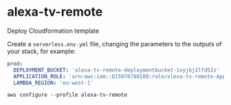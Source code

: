 # alexa-tv-remote


Deploy Cloudformation template

Create a `serverless.env.yml` file, changing the parameters to the outputs of your stack, for example:

```yaml
prod:
  DEPLOYMENT_BUCKET: 'alexa-tv-remote-deploymentbucket-1vyjbj2lfd52z'
  APPLICATION_ROLE: 'arn:aws:iam::615078780108:role/alexa-tv-remote-ApplicationRole-1WIMZC05D7HZV'
  LAMBDA_REGION: 'eu-west-1'
```

`aws configure --profile alexa-tv-remote`